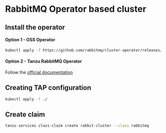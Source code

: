 # RabbitMQ Operator based cluster
## Install the operator
#### Option 1 - OSS Operator
```bash
kubectl apply -f https://github.com/rabbitmq/cluster-operator/releases/download/v1.14.0/cluster-operator.yml
```  
#### Option 2 - Tanzu RabbitMQ Operator
Follow the [official documentation](https://docs.vmware.com/en/VMware-RabbitMQ-for-Kubernetes/1.4/rmq/GUID-installation.html)
  
## Creating TAP configuration
```bash
kubectl apply -f ./
```  

## Create claim
```bash
tanzu services class-claim create rabbit-cluster --class rabbitmq
```
